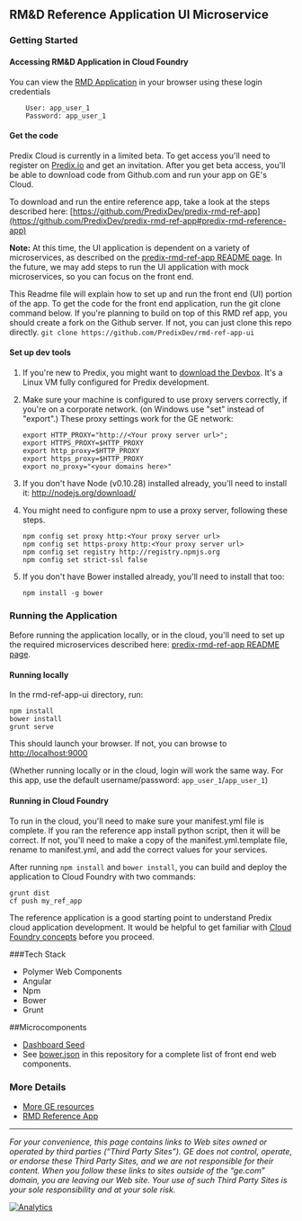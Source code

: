 ## RM&D Reference Application UI Microservice

### Getting Started 

#### Accessing RM&D Application in Cloud Foundry
You can view the [RMD Application](https://rmd-ref-app.run.aws-usw02-pr.ice.predix.io) in your browser using these login credentials

        User: app_user_1
        Password: app_user_1

#### Get the code
Predix Cloud is currently in a limited beta.  To get access you'll need to register on [Predix.io](http://predix.io) and get an invitation.  After you get beta access, you'll be able to download code from Github.com and run your app on GE's Cloud.

To download and run the entire reference app, take a look at the steps described here: [https://github.com/PredixDev/predix-rmd-ref-app](https://github.com/PredixDev/predix-rmd-ref-app#predix-rmd-reference-app)

**Note:** At this time, the UI application is dependent on a variety of microservices, as described on the [predix-rmd-ref-app README page](https://github.com/PredixDev/predix-rmd-ref-app#predix-rmd-reference-app).  In the future, we may add steps to run the UI application with mock microservices, so you can focus on the front end.

This Readme file will explain how to set up and run the front end (UI) portion of the app.  To get the code for the front end application, run the git clone command below.  If you're planning to build on top of this RMD ref app, you should create a fork on the Github server.  If not, you can just clone this repo directly.
    ```
    git clone https://github.com/PredixDev/rmd-ref-app-ui
    ```

#### Set up dev tools
1. If you're new to Predix, you might want to [download the Devbox](https://www.predix.io/catalog/other-resources/devbox.html). It's a Linux VM fully configured for Predix development.
1. Make sure your machine is configured to use proxy servers correctly, if you're on a corporate network.  (on Windows use "set" instead of "export".)  These proxy settings work for the GE network:
    ```
    export HTTP_PROXY="http://<Your proxy server url>";
    export HTTPS_PROXY=$HTTP_PROXY
    export http_proxy=$HTTP_PROXY
    export https_proxy=$HTTP_PROXY
    export no_proxy="<your domains here>"
    ```

1. If you don't have Node (v0.10.28) installed already, you'll need to install it: <a href="http://nodejs.org/download/">http://nodejs.org/download/</a>
1. You might need to configure npm to use a proxy server, following these steps.
    ```
    npm config set proxy http:<Your proxy server url>
    npm config set https-proxy http:<Your proxy server url>
    npm config set registry http://registry.npmjs.org
    npm config set strict-ssl false
    ```
1. If you don't have Bower installed already, you'll need to install that too:
    ```
    npm install -g bower
    ```

### Running the Application
Before running the application locally, or in the cloud, you'll need to set up the required microservices described here:  [predix-rmd-ref-app README page](https://github.com/PredixDev/predix-rmd-ref-app#predix-rmd-reference-app).

#### Running locally

In the rmd-ref-app-ui directory, run:

```
npm install
bower install
grunt serve
```
This should launch your browser.  If not, you can browse to <http://localhost:9000>

(Whether running locally or in the cloud, login will work the same way. For this app, use the default username/password: `app_user_1`/`app_user_1`)

#### Running in Cloud Foundry
To run in the cloud, you'll need to make sure your manifest.yml file is complete.  If you ran the reference app install python script, then it will be correct.  If not, you'll need to make a copy of the manifest.yml.template file, rename to manifest.yml, and add the correct values for your services.

After running `npm install` and `bower install`, you can build and deploy the application to Cloud Foundry with two commands:
```
grunt dist
cf push my_ref_app
```

The reference application is a good starting point to understand Predix cloud application development. It would be helpful to get familiar with [Cloud Foundry concepts](http://docs.cloudfoundry.org/) before you proceed.

###Tech Stack
- Polymer Web Components
- Angular
- Npm
- Bower
- Grunt

##Microcomponents
- [Dashboard Seed](https://github.com/predixdev/predix-seed)
- See [bower.json](https://github.com/PredixDev/rmd-ref-app-ui/blob/master/bower.json) in this repository for a complete list of front end web components.

### More Details
* [More GE resources](https://github.com/predixdev/predix-rmd-ref-app/docs/resources.md)
* [RMD Reference App](http://github.com/predixdev/predix-rmd-ref-app)

---
_For your convenience, this page contains links to Web sites owned or operated by third parties (“Third Party Sites”). GE does not control, operate, or endorse these Third Party Sites, and we are not responsible for their content.  When you follow these links to sites outside of the “ge.com” domain, you are leaving our Web site. Your use of such Third Party Sites is your sole responsibility and at your sole risk._

[![Analytics](https://ga-beacon.appspot.com/UA-82773213-1/rmd-ref-app-ui/readme?pixel)](https://github.com/PredixDev)
